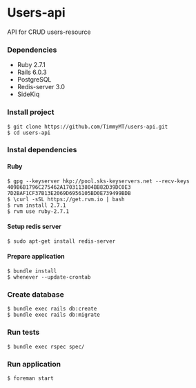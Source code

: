 # Users-api

API for CRUD users-resource

### Dependencies
* Ruby 2.7.1
* Rails 6.0.3
* PostgreSQL
* Redis-server 3.0
* SideKiq

### Install project
```
$ git clone https://github.com/TimmyMT/users-api.git
$ cd users-api
```

### Instal dependencies
#### Ruby
```
$ gpg --keyserver hkp://pool.sks-keyservers.net --recv-keys 409B6B1796C275462A1703113804BB82D39DC0E3 7D2BAF1CF37B13E2069D6956105BD0E739499BDB
$ \curl -sSL https://get.rvm.io | bash
$ rvm install 2.7.1
$ rvm use ruby-2.7.1
```
#### Setup redis server
```
$ sudo apt-get install redis-server
```
#### Prepare application
```
$ bundle install
$ whenever --update-crontab
```

### Create database
```
$ bundle exec rails db:create
$ bundle exec rails db:migrate
```

### Run tests
```
$ bundle exec rspec spec/
```

### Run application
```
$ foreman start
```
